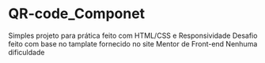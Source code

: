 # QR-code_Componet
Simples projeto para prática feito com HTML/CSS e Responsividade
Desafio feito com base no tamplate fornecido no site Mentor de Front-end
Nenhuma dificuldade
